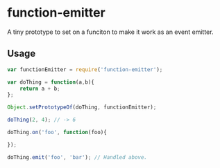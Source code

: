 # function-emitter

A tiny prototype to set on a funciton to make it work as an event emitter.

## Usage

```javascript
var functionEmitter = require('function-emitter');

var doThing = function(a,b){
    return a + b;
};

Object.setPrototypeOf(doThing, functionEmitter);

doThing(2, 4); // -> 6

doThing.on('foo', function(foo){

});

doThing.emit('foo', 'bar'); // Handled above.
```